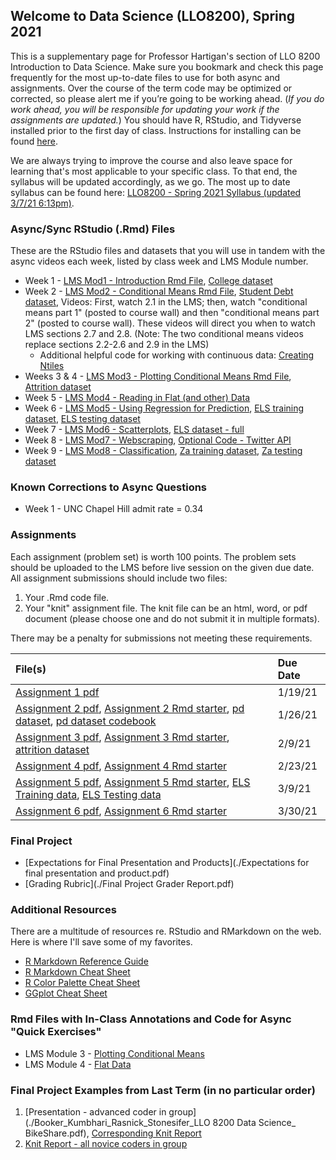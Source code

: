 ## Welcome to Data Science (LLO8200), Spring 2021

This is a supplementary page for Professor Hartigan's section of LLO 8200 Introduction to Data Science. Make sure you bookmark and check this page frequently for the most up-to-date files to use for both async and assignments. Over the course of the term code may be optimized or corrected, so please alert me if you’re going to be working ahead. (_If you do work ahead, you will be responsible for updating your work if the assignments are updated._) You should have R, RStudio, and Tidyverse installed prior to the first day of class. Instructions for installing can be found [here](./Download_or_UpdateR.docx).

We are always trying to improve the course and also leave space for learning that's most applicable to your specific class. To that end, the syllabus will be updated accordingly, as we go. The most up to date syllabus can be found here: [LLO8200 - Spring 2021 Syllabus (updated 3/7/21 6:13pm)](./Hartigan_LLO8200_syllabus_final.pdf). 

### Async/Sync RStudio (.Rmd) Files
These are the RStudio files and datasets that you will use in tandem with the async videos each week, listed by class week and LMS Module number.
* Week 1 - [LMS Mod1 - Introduction Rmd File](./01_Intro.Rmd), [College dataset](./college.Rdata)
* Week 2 - [LMS Mod2 - Conditional Means Rmd File](./02_conditional_means.Rmd), [Student Debt dataset](./sc_debt.Rdata), Videos: First, watch 2.1 in the LMS; then, watch "conditional means part 1" (posted to course wall) and then "conditional means part 2" (posted to course wall). These videos will direct you when to watch LMS sections 2.7 and 2.8. (Note: The two conditional means videos replace sections 2.2-2.6 and 2.9 in the LMS)
    * Additional helpful code for working with continuous data: [Creating Ntiles](./02_Creating_Ntiles.Rmd)
* Weeks 3 & 4 - [LMS Mod3 - Plotting Conditional Means Rmd File](./03_DescriptivePlots.Rmd), [Attrition dataset](./attrition.Rdata)
* Week 5 - [LMS Mod4 - Reading in Flat (and other) Data](./04_flatdata.Rmd)
* Week 6 - [LMS Mod5 - Using Regression for Prediction](./05_regression.Rmd), [ELS training dataset](./els_train.Rdata), [ELS testing dataset](./els_test.Rdata)
* Week 7 - [LMS Mod6 - Scatterplots](./06_scatterplots.Rmd), [ELS dataset - full](./els.Rdata)
* Week 8 - [LMS Mod7 - Webscraping](./07_webscraping_2020.Rmd), [Optional Code - Twitter API](./07_twitterAPI.Rmd)
* Week 9 - [LMS Mod8 - Classification](./08_classification.Rmd), [Za training dataset](./za_train.RData), [Za testing dataset](./za_test.RData)

### Known Corrections to Async Questions
* Week 1 - UNC Chapel Hill admit rate = 0.34

### Assignments
Each assignment (problem set) is worth 100 points. The problem sets should be uploaded to the LMS before live session on the given due date. All assignment submissions should include two files:
1. Your .Rmd code file.
2. Your "knit" assignment file. The knit file can be an html, word, or pdf document (please choose one and do not submit it in multiple formats). 

There may be a penalty for submissions not meeting these requirements.

| File(s)      | Due Date          |
|:-------------|:------------------|
| [Assignment 1 pdf](./01_Assignment.pdf) | 1/19/21 |
| [Assignment 2 pdf](./02_Assignment.pdf), [Assignment 2 Rmd starter](./02_Assignment.Rmd), [pd dataset](./pd.Rdata), [pd dataset codebook](./pd_codebook.Rdata) | 1/26/21 |
| [Assignment 3 pdf](./03_Assignment_starter.pdf), [Assignment 3 Rmd starter](./03_Assignment_starter.Rmd), [attrition dataset](./attrition.Rdata) | 2/9/21 |
| [Assignment 4 pdf](./04_Assignment_starter.pdf), [Assignment 4 Rmd starter](./04_Assignment_starter.Rmd) | 2/23/21 |
| [Assignment 5 pdf](./05_Assignment_starter.pdf), [Assignment 5 Rmd starter](./05_Assignment_starter.Rmd), [ELS Training data](./els_train.Rdata), [ELS Testing data](./els_test.Rdata) | 3/9/21 |
| [Assignment 6 pdf](./06_Assignment_classification_starter.pdf), [Assignment 6 Rmd starter](./06_Assignment_classification_starter.Rmd) | 3/30/21 |

### Final Project
* [Expectations for Final Presentation and Products](./Expectations for final presentation and product.pdf)
* [Grading Rubric](./Final Project Grader Report.pdf)

### Additional Resources
There are a multitude of resources re. RStudio and RMarkdown on the web. Here is where I'll save some of my favorites. 
* [R Markdown Reference Guide](./rmarkdown-reference.pdf)
* [R Markdown Cheat Sheet](./rmarkdown-cheatsheet-2.0.pdf)
* [R Color Palette Cheat Sheet](./colorPaletteCheatsheet.pdf)
* [GGplot Cheat Sheet](./ggplot2-cheatsheet.pdf)

### Rmd Files with In-Class Annotations and Code for Async "Quick Exercises"
* LMS Module 3 - [Plotting Conditional Means](./03_DescriptivePlots_inclass.Rmd)
* LMS Module 4 - [Flat Data](./04_flatdata_inclass.Rmd)

### Final Project Examples from Last Term (in no particular order)
1. [Presentation - advanced coder in group](./Booker_Kumbhari_Rasnick_Stonesifer_LLO 8200 Data Science_ BikeShare.pdf), [Corresponding Knit Report](./Booker_Kumbhari_Rasnick_Stonesifer_Final-Project-7-dec-no-jokes.html)
2. [Knit Report - all novice coders in group](./Bardo_Spannagel_Tompkins_College_Enrollment_Final.pdf)
